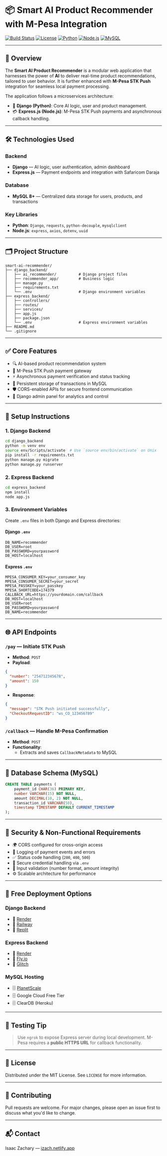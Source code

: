 # 📦 Smart AI Product Recommender with M-Pesa Integration

[![Build Status](https://img.shields.io/badge/build-passing-brightgreen)](https://github.com/yourrepo/smart-ai-recommender/actions)
[![License](https://img.shields.io/github/license/yourrepo/smart-ai-recommender)](LICENSE)
[![Python](https://img.shields.io/badge/python-3.9%2B-blue)](https://www.python.org/)
[![Node.js](https://img.shields.io/badge/node.js-18.x-brightgreen)](https://nodejs.org/)
[![MySQL](https://img.shields.io/badge/database-MySQL-blue)](https://www.mysql.com/)

---

## 🚀 Overview

The **Smart AI Product Recommender** is a modular web application that harnesses the power of **AI** to deliver real-time product recommendations, tailored to user behavior. It is further enhanced with **M-Pesa STK Push** integration for seamless local payment processing.

The application follows a microservices architecture:
- 🧠 **Django (Python)**: Core AI logic, user and product management.
- 💳 **Express.js (Node.js)**: M-Pesa STK Push payments and asynchronous callback handling.

---

## 🛠️ Technologies Used

### Backend
- **Django** — AI logic, user authentication, admin dashboard
- **Express.js** — Payment endpoints and integration with Safaricom Daraja

### Database
- **MySQL 8+** — Centralized data storage for users, products, and transactions

### Key Libraries
- **Python**: `Django`, `requests`, `python-decouple`, `mysqlclient`
- **Node.js**: `express`, `axios`, `dotenv`, `uuid`

---

## 🗂️ Project Structure

```
smart-ai-recommender/
├── django_backend/
│   ├── ai_recommender/          # Django project files
│   ├── recommender_app/         # Business logic
│   ├── manage.py
│   ├── requirements.txt
│   └── .env                     # Django environment variables
├── express_backend/
│   ├── controllers/
│   ├── routes/
│   ├── services/
│   ├── app.js
│   ├── package.json
│   └── .env                     # Express environment variables
├── README.md
└── .gitignore
```

---

## ✅ Core Features

- 🔍 AI-based product recommendation system
- 💸 M-Pesa STK Push payment gateway
- ⚡ Asynchronous payment verification and status tracking
- 📂 Persistent storage of transactions in MySQL
- 🛡️ CORS-enabled APIs for secure frontend communication
- 🧮 Django admin panel for analytics and control

---

## 🧰 Setup Instructions

### 1. Django Backend

```bash
cd django_backend
python -m venv env
source env/Scripts/activate  # Use `source env/bin/activate` on Unix
pip install -r requirements.txt
python manage.py migrate
python manage.py runserver
```

### 2. Express Backend

```bash
cd express_backend
npm install
node app.js
```

### 3. Environment Variables
Create `.env` files in both Django and Express directories:

#### Django `.env`
```
DB_NAME=recommender
DB_USER=root
DB_PASSWORD=yourpassword
DB_HOST=localhost
```

#### Express `.env`
```
MPESA_CONSUMER_KEY=your_consumer_key
MPESA_CONSUMER_SECRET=your_secret
MPESA_PASSKEY=your_passkey
MPESA_SHORTCODE=174379
CALLBACK_URL=https://yourdomain.com/callback
DB_HOST=localhost
DB_USER=root
DB_PASSWORD=yourpassword
DB_NAME=recommender
```

---

## 🌐 API Endpoints

### `/pay` — Initiate STK Push
- **Method**: `POST`
- **Payload**:
```json
{
  "number": "254712345678",
  "amount": 150
}
```
- **Response**:
```json
{
  "message": "STK Push initiated successfully",
  "CheckoutRequestID": "ws_CO_123456789"
}
```

### `/callback` — Handle M-Pesa Confirmation
- **Method**: `POST`
- **Functionality**:
  - Extracts and saves `CallbackMetadata` to MySQL

---

## 🧮 Database Schema (MySQL)

```sql
CREATE TABLE payments (
    payment_id CHAR(36) PRIMARY KEY,
    number VARCHAR(15) NOT NULL,
    amount DECIMAL(10, 2) NOT NULL,
    transaction_id VARCHAR(50),
    timestamp TIMESTAMP DEFAULT CURRENT_TIMESTAMP
);
```

---

## 🔐 Security & Non-Functional Requirements

- 🌍 CORS configured for cross-origin access
- 📜 Logging of payment events and errors
- ✅ Status code handling (`200`, `400`, `500`)
- 💂 Secure credential handling via `.env`
- 📱 Input validation (number format, amount integrity)
- ⚙️ Scalable architecture for performance

---

## 🚀 Free Deployment Options

### Django Backend
- 🔹 [Render](https://render.com)
- 🔹 [Railway](https://railway.app)
- 🔹 [Replit](https://replit.com)

### Express Backend
- 🔸 [Render](https://render.com)
- 🔸 [Fly.io](https://fly.io)
- 🔸 [Glitch](https://glitch.com)

### MySQL Hosting
- 🗄️ [PlanetScale](https://planetscale.com)
- 🗄️ Google Cloud Free Tier
- 🗄️ ClearDB (Heroku)

---

## 🧪 Testing Tip

> Use `ngrok` to expose Express server during local development. M-Pesa requires a **public HTTPS URL** for callback functionality.

---

## 📄 License

Distributed under the MIT License. See `LICENSE` for more information.

---

## 🤝 Contributing

Pull requests are welcome. For major changes, please open an issue first to discuss what you'd like to change.

---

## 📬 Contact

Isaac Zachary — [izach.netlify.app](https://izach.netlify.app/)